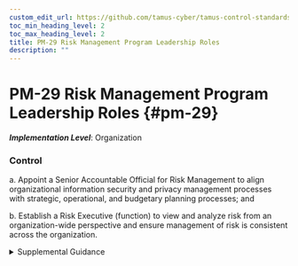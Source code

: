 ```yaml
---
custom_edit_url: https://github.com/tamus-cyber/tamus-control-standards/tree/main/content/tamus.edu/TAMUS_profile.yaml
toc_min_heading_level: 2
toc_max_heading_level: 2
title: PM-29 Risk Management Program Leadership Roles
description: ""
---
```


# PM-29 Risk Management Program Leadership Roles {#pm-29}

_**Implementation Level**_: Organization

### Control



a. Appoint a Senior Accountable Official for Risk Management to align organizational information security and privacy management processes with strategic, operational, and budgetary planning processes; and

b. Establish a Risk Executive (function) to view and analyze risk from an organization-wide perspective and ensure management of risk is consistent across the organization.


<details><summary>Supplemental Guidance</summary>The senior accountable official for risk management leads the risk executive (function) in organization-wide risk management activities.</details>
